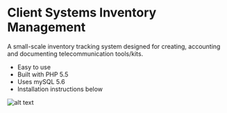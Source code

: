 <h1>Client Systems Inventory Management</h1>

A small-scale inventory tracking system designed for creating, accounting and documenting telecommunication tools/kits.

- Easy to use
- Built with PHP 5.5
- Uses mySQL 5.6
- Installation instructions below

![alt text](https://github.com/mason-wolf/csims/blob/master/images/screenshot_1.png)

